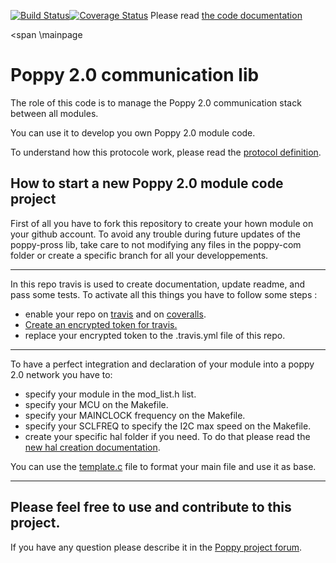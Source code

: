 [![Build Status](https://travis-ci.org/poppy-project/poppy_com.svg?branch=dev-boot)](https://travis-ci.org/poppy-project/poppy_com)[![Coverage Status](https://coveralls.io/repos/poppy-project/poppy_com/badge.svg?branch=dev-boot)](https://coveralls.io/github/poppy-project/poppy_com?branch=dev-boot)
Please read [the code documentation](http://poppy-project.github.io/poppy_com/)

<span \mainpage<span></span>

Poppy 2.0 communication lib
===========================

The role of this code is to manage the Poppy 2.0 communication stack between all modules.

You can use it to develop you own Poppy 2.0 module code.

To understand how this protocole work, please read the [protocol definition](doc/protocol_definition.md).

How to start a new Poppy 2.0 module code project
------------------------------------------------

First of all you have to fork this repository to create your hown module on your github account.
To avoid any trouble during future updates of the poppy-pross lib, take care to not modifying any files in the poppy-com folder or create a specific branch for all your developpements.
__________________________________________________________________________

In this repo travis is used to create documentation, update readme, and pass some tests.
To activate all this things you have to follow some steps :
 - enable your repo on [travis](https://travis-ci.org/) and on [coveralls](https://coveralls.io).
 - [Create an encrypted token for travis.](doc/travis_encrypt.md)
 - replace your encrypted token to the .travis.yml file of this repo.

__________________________________________________________________________

To have a perfect integration and declaration of your module into a poppy 2.0 network you have to:
 - specify your module in the mod_list.h list.
 - specify your MCU on the Makefile.
 - specify your MAINCLOCK frequency on the Makefile.
 - specify your SCLFREQ to specify the I2C max speed on the Makefile.
 - create your specific hal folder if you need. To do that please read the [new hal creation documentation](doc/hal_creation.md).

You can use the [template.c](template.c) file to format your main file and use it as base.

__________________________________________________________________________

Please feel free to use and contribute to this project.
-------------------------------------------------------

If you have any question please describe it in the [Poppy project forum](https://forum.poppy-project.org).

